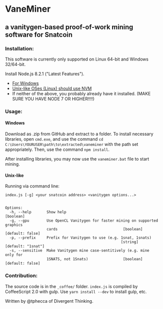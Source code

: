 # VaneMiner
## a vanitygen-based proof-of-work mining software for Snatcoin

### Installation:
This software is currently only supported on Linux 64-bit and Windows 32/64-bit.

Install Node.js 8.2.1 ("Latest Features").

 - [For Windows](https://nodejs.org/en/)
 - [Unix-like OSes (Linux) should use NVM](https://github.com/creationix/nvm)
 - If neither of the above, you probably already have it installed.
   (MAKE SURE YOU HAVE NODE 7 OR HIGHER!!!!)

### Usage:

#### Windows
Download as .zip from GitHub and extract to a folder.
To install necessary libraries, open `cmd.exe`, and use the command
`cd C:\Users\YOURUSER\path\to\extracted\vaneminer` with the path set
appropriately. Then, use the command `npm install`.

After installing libraries, you may now use the `vaneminer.bat` file to start
mining.

#### Unix-like
Running via command line:
```
index.js [-g] <your snatcoin address> <vanitygen options...>


Options:
  -h, --help       Show help                                           [boolean]
  -g, --gpu        Use OpenCL Vanitygen for faster mining on supported graphics
                   cards                              [boolean] [default: false]
  -p, --prefix     Prefix for Vanitygen to use (e.g. 1snat, 1snats)
                                                     [string] [default: "1snat"]
  -s, --sensitive  Make Vanitygen mine case-sentitively (e.g. mine only for
                   1SNATS, not 1Snats)                [boolean] [default: false]
```

### Contribution:

The source code is in the `_coffee/` folder. `index.js` is compiled by
CoffeeScript 2.0 with gulp. Use `yarn install --dev` to install gulp, etc.

Written by @tphecca of Divergent Thinking.
